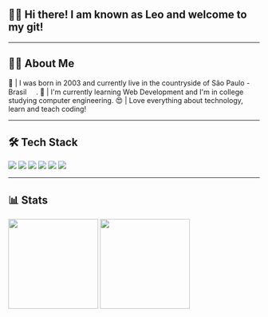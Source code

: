 ## 🧙‍♂️ Hi there! I am known as Leo and welcome to my git!

---

## 🧑‍💻 About Me
📍 | I was born in 2003 and currently live in the countryside of São Paulo - Brasil <img src="https://cdn-icons-png.flaticon.com/512/330/330430.png" width="15"/>.
📜 | I'm currently learning Web Development and I'm in college studying computer engineering.
😍 | Love everything about technology, learn and teach coding!

---

## 🛠 Tech Stack
<p>
  <img src="https://img.shields.io/badge/HTML5-E34F26?style=for-the-badge&logo=html5&logoColor=white"/>
  <img src="https://img.shields.io/badge/CSS3-1572B6?style=for-the-badge&logo=css3&logoColor=white"/>
  <img src="https://img.shields.io/badge/javascript%20-%23323330.svg?&style=for-the-badge&logo=javascript&logoColor=%23F7DF1E"/>
  <img src="https://img.shields.io/badge/react%20-%2320232a.svg?&style=for-the-badge&logo=react&logoColor=%2361DAFB"/>
  <img src="https://img.shields.io/badge/git%20-%23F05033.svg?&style=for-the-badge&logo=git&logoColor=white"/>
  <img src="https://img.shields.io/badge/github%20-%23121011.svg?&style=for-the-badge&logo=github&logoColor=white"/>
</p>


---

## 📊 Stats
<div>
  <img height="180em" src="https://github-readme-stats.vercel.app/api?username=LeoGCarva&count_private=true&show_icons=true&theme=dracula" />
  <img height="180em" src="https://github-readme-stats.vercel.app/api/top-langs/?username=LeoGCarva&langs_count=3&layout=compact&theme=dracula" />
</div>
